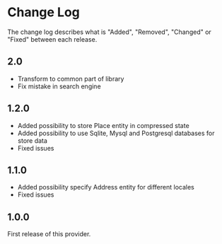 # Change Log

The change log describes what is "Added", "Removed", "Changed" or "Fixed" between each release.

## 2.0

+ Transform to common part of library
+ Fix mistake in search engine

## 1.2.0

+ Added possibility to store Place entity in compressed state
+ Added possibility to use Sqlite, Mysql and Postgresql databases for store data
+ Fixed issues

## 1.1.0

+ Added possibility specify Address entity for different locales
+ Fixed issues

## 1.0.0

First release of this provider.
